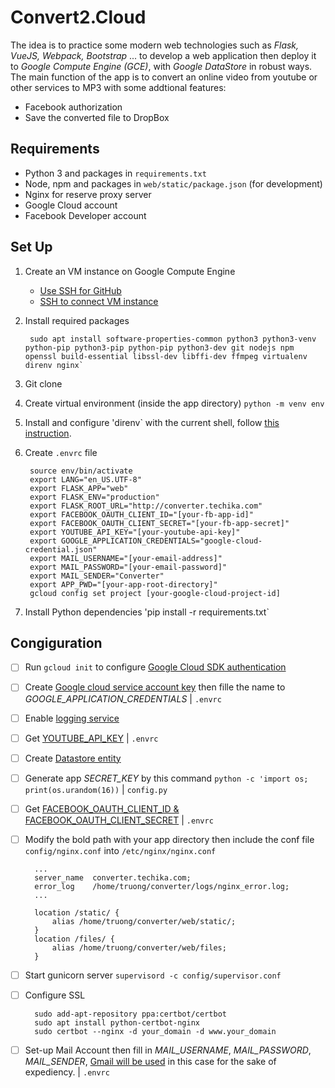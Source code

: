 # Convert2.Cloud

The idea is to practice some modern web technologies such as *Flask, VueJS, Webpack, Bootstrap* ... to develop a web application then deploy it to *Google Compute Engine (GCE)*, with *Google DataStore* in robust ways. The main function of the app is to convert an online video from youtube or other services to MP3 with some addtional features:

* Facebook authorization
* Save the converted file to DropBox

## Requirements

* Python 3 and packages in `requirements.txt`
* Node, npm and packages in `web/static/package.json` (for development)
* Nginx for reserve proxy server
* Google Cloud account
* Facebook Developer account

## Set Up

1. Create an VM instance on Google Compute Engine
   * [Use SSH for GitHub](https://help.github.com/en/github/authenticating-to-github/connecting-to-github-with-ssh)
   * [SSH to connect VM instance](https://docs.microsoft.com/en-us/azure/virtual-machines/linux/create-ssh-keys-detailed)
2. Install required packages

        sudo apt install software-properties-common python3 python3-venv python-pip python3-pip python-pip python3-dev git nodejs npm openssl build-essential libssl-dev libffi-dev ffmpeg virtualenv direnv nginx`

3. Git clone
4. Create virtual environment (inside the app directory) `python -m venv env`
5. Install and configure 'direnv` with the current shell, follow [this instruction](https://direnv.net/docs/hook.html).
6. Create `.envrc` file

        source env/bin/activate
        export LANG="en_US.UTF-8"
        export FLASK_APP="web"
        export FLASK_ENV="production"
        export FLASK_ROOT_URL="http://converter.techika.com"
        export FACEBOOK_OAUTH_CLIENT_ID="[your-fb-app-id]"
        export FACEBOOK_OAUTH_CLIENT_SECRET="[your-fb-app-secret]"
        export YOUTUBE_API_KEY="[your-youtube-api-key]"
        export GOOGLE_APPLICATION_CREDENTIALS="google-cloud-credential.json"
        export MAIL_USERNAME="[your-email-address]"
        export MAIL_PASSWORD="[your-email-password]"
        export MAIL_SENDER="Converter"
        export APP_PWD="[your-app-root-directory]"
        gcloud config set project [your-google-cloud-project-id]

7. Install Python dependencies 'pip install -r requirements.txt`

## Congiguration

* [ ] Run `gcloud init` to configure [Google Cloud SDK authentication](https://cloud.google.com/sdk/docs/authorizing)
* [ ] Create [Google cloud service account key](https://console.cloud.google.com/apis/credentials/serviceaccountkey) then fille the name to *GOOGLE_APPLICATION_CREDENTIALS* | `.envrc`
* [ ] Enable [logging service](https://console.developers.google.com/apis/api/logging.googleapis.com/overview?project=528683999125)
* [ ] Get [YOUTUBE_API_KEY](https://developers.google.com/youtube/v3/getting-started) | `.envrc`
* [ ] Create [Datastore entity](https://console.cloud.google.com/datastore/welcome)
* [ ] Generate app *SECRET_KEY* by this command `python -c 'import os; print(os.urandom(16))` | `config.py`
* [ ] Get [FACEBOOK_OAUTH_CLIENT_ID & FACEBOOK_OAUTH_CLIENT_SECRET](https://developers.facebook.com/) | `.envrc`
* [ ] Modify the bold path with your app directory then include the conf file `config/nginx.conf` into `/etc/nginx/nginx.conf`

        ...
        server_name  converter.techika.com;
        error_log    /home/truong/converter/logs/nginx_error.log;
        ...

        location /static/ {
            alias /home/truong/converter/web/static/;
        }
        location /files/ {
            alias /home/truong/converter/web/files;
        }  

* [ ] Start gunicorn server `supervisord -c config/supervisor.conf`
* [ ] Configure SSL
  
        sudo add-apt-repository ppa:certbot/certbot
        sudo apt install python-certbot-nginx
        sudo certbot --nginx -d your_domain -d www.your_domain

* [ ] Set-up Mail Account then fill in *MAIL_USERNAME*, *MAIL_PASSWORD*, *MAIL_SENDER*, [Gmail will be used](https://support.google.com/mail/answer/185833?hl=en) in this case for the sake of expediency. | `.envrc`
